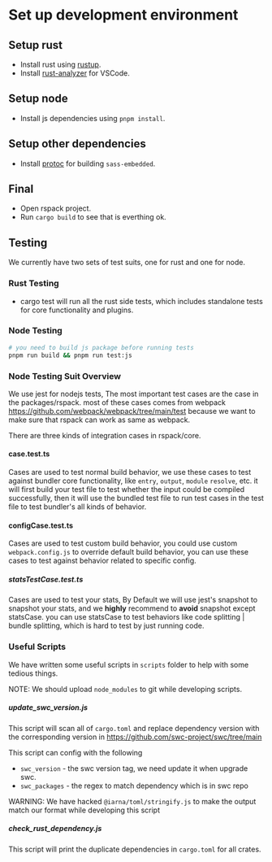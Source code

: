 # Set up development environment

## Setup rust

- Install rust using [rustup](https://rustup.rs/).
- Install [rust-analyzer](https://marketplace.visualstudio.com/items?itemName=rust-lang.rust-analyzer) for VSCode.

## Setup node

- Install js dependencies using `pnpm install`.

## Setup other dependencies

- Install [protoc](https://grpc.io/docs/protoc-installation/) for building `sass-embedded`.

## Final

- Open rspack project.
- Run `cargo build` to see that is everthing ok.

## Testing

We currently have two sets of test suits, one for rust and one for node.

### Rust Testing

- cargo test will run all the rust side tests, which includes standalone tests for core functionality and plugins.

### Node Testing

```sh
# you need to build js package before running tests
pnpm run build && pnpm run test:js
```

### Node Testing Suit Overview

We use jest for nodejs tests, The most important test cases are the case in the packages/rspack. most of these cases comes from webpack https://github.com/webpack/webpack/tree/main/test because we want to make sure that rspack can work as same as webpack.

There are three kinds of integration cases in rspack/core.

#### case.test.ts

Cases are used to test normal build behavior, we use these cases to test against bundler core functionality, like `entry`, `output`, `module` `resolve`, etc. it will first build your test file to test whether the input could be compiled successfully, then it will use the bundled test file to run test cases in the test file to test bundler's all kinds of behavior.

#### configCase.test.ts

Cases are used to test custom build behavior, you could use custom `webpack.config.js` to override default build behavior, you can use these cases to test against behavior related to specific config.

##### statsTestCase.test.ts

Cases are used to test your stats, By Default we will use jest's snapshot to snapshot your stats, and we **highly** recommend to **avoid** snapshot except statsCase. you can use statsCase to test behaviors like code splitting | bundle splitting, which is hard to test by just running code.

### Useful Scripts

We have written some useful scripts in `scripts` folder to help with some tedious things.

NOTE: We should upload `node_modules` to git while developing scripts.

##### update_swc_version.js

This script will scan all of `cargo.toml` and replace dependency version with the corresponding version in https://github.com/swc-project/swc/tree/main

This script can config with the following

* `swc_version` - the swc version tag, we need update it when upgrade swc.
* `swc_packages` - the regex to match dependency which is in swc repo

WARNING: We have hacked `@iarna/toml/stringify.js` to make the output match our format while developing this script

##### check_rust_dependency.js

This script will print the duplicate dependencies in `cargo.toml` for all crates.
